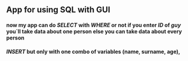 ## App for using SQL with GUI

#### now my app can do *SELECT* with *WHERE* or not if you enter *ID* of *guy* you`ll take data about one person else you can take data about every person
#### *INSERT* but only with one combo of variables (name, surname, age), 